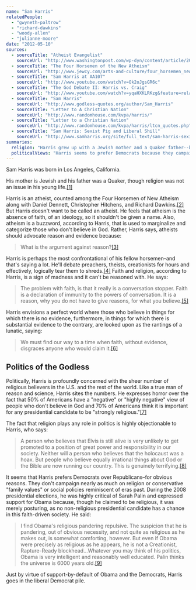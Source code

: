 ```yaml
---
name: "Sam Harris"
relatedPeople:
  - "gwyneth-paltrow"
  - "richard-dawkins"
  - "woody-allen"
  - "julianne-moore"
date: "2012-05-10"
sources:
  - sourceTitle: "Atheist Evangelist"
    sourceUrl: "http://www.washingtonpost.com/wp-dyn/content/article/2006/10/25/AR2006102501998_pf.html"
  - sourceTitle: "The Four Horsemen of the New Atheism"
    sourceUrl: "http://www.jewcy.com/arts-and-culture/four_horsemen_new_atheism"
  - sourceTitle: "Sam Harris at AA107"
    sourceUrl: "http://www.youtube.com/watch?v=Ok2oJgsGR6c"
  - sourceTitle: "The God Debate II: Harris vs. Craig"
    sourceUrl: "http://www.youtube.com/watch?v=yqaHXKLRKzg&feature=related"
  - sourceTitle: "Sam Harris"
    sourceUrl: "http://www.godless-quotes.org/author/Sam_Harris"
  - sourceTitle: "Letter to A Christian Nation"
    sourceUrl: "http://www.randomhouse.com/kvpa/harris/"
  - sourceTitle: "Letter to a Christian Nation"
    sourceUrl: "http://www.randomhouse.com/kvpa/harris/ltcn_quotes.php"
  - sourceTitle: "Sam Harris: Sexist Pig and Liberal Shill"
    sourceUrl: "http://www.samharris.org/site/full_text/sam-harris-sexist-pig-and-liberal-shill"
summaries:
  religion: "Harris grew up with a Jewish mother and a Quaker father--but religion never was an issue in his household. He is now one of the world's foremost atheists."
  politicalViews: "Harris seems to prefer Democrats because they campaign less on religious issues. His views on society are relatively liberal."
---
```


Sam Harris was born in Los Angeles, California.

His mother is Jewish and his father was a Quaker, though religion was not an issue in his young life.<a class="source-citation" href="#http%3A%2F%2Fwww.washingtonpost.com%2Fwp-dyn%2Fcontent%2Farticle%2F2006%2F10%2F25%2FAR2006102501998_pf.html" title="Atheist Evangelist">[1]</a>

Harris is an atheist, counted among the Four Horsemen of New Atheism along with Daniel Dennett, Christopher Hitchens, and Richard Dawkins.<a class="source-citation" href="#http%3A%2F%2Fwww.jewcy.com%2Farts-and-culture%2Ffour_horsemen_new_atheism" title="The Four Horsemen of the New Atheism">[2]</a> But Harris doesn't want to be called an atheist. He feels that atheism is the absence of faith, of an ideology, so it shouldn't be given a name. Also, atheism is a buzzword, according to Harris, that is used to marginalize and categorize those who don't believe in God. Rather, Harris says, atheists should advocate reason and evidence because:

>What is the argument against reason?<a class="source-citation" href="#http%3A%2F%2Fwww.youtube.com%2Fwatch%3Fv%3DOk2oJgsGR6c" title="Sam Harris at AA107">[3]</a>

Harris is perhaps the most confrontational of his fellow horsemen–and that's saying a lot. He'll debate preachers, theists, creationists for hours and effectively, logically tear them to shreds.<a class="source-citation" href="#http%3A%2F%2Fwww.youtube.com%2Fwatch%3Fv%3DyqaHXKLRKzg%26feature%3Drelated" title="The God Debate II: Harris vs. Craig">[4]</a> Faith and religion, according to Harris, is a sign of madness and it can't be reasoned with. He says:

>The problem with faith, is that it really is a conversation stopper. Faith is a declaration of immunity to the powers of conversation. It is a reason, why you do not have to give reasons, for what you believe.<a class="source-citation" href="#http%3A%2F%2Fwww.godless-quotes.org%2Fauthor%2FSam_Harris" title="Sam Harris">[5]</a>

Harris envisions a perfect world where those who believe in things for which there is no evidence, furthermore, in things for which there is substantial evidence to the contrary, are looked upon as the rantings of a lunatic, saying:

>We must find our way to a time when faith, without evidence, disgraces anyone who would claim it.<a class="source-citation" href="#http%3A%2F%2Fwww.godless-quotes.org%2Fauthor%2FSam_Harris" title="Sam Harris">[6]</a>

## Politics of the Godless

Politically, Harris is profoundly concerned with the sheer number of religious believers in the U.S. and the rest of the world. Like a true man of reason and science, Harris sites the numbers. He expresses horror over the fact that 50% of Americans have a "negative" or "highly negative" view of people who don't believe in God and 70% of Americans think it is important for any presidential candidate to be "strongly religious."<a class="source-citation" href="#http%3A%2F%2Fwww.randomhouse.com%2Fkvpa%2Fharris%2F" title="Letter to A Christian Nation">[7]</a>

The fact that religion plays any role in politics is highly objectionable to Harris, who says:

>A person who believes that Elvis is still alive is very unlikely to get promoted to a position of great power and responsibility in our society. Neither will a person who believes that the holocaust was a hoax. But people who believe equally irrational things about God or the Bible are now running our country. This is genuinely terrifying.<a class="source-citation" href="#http%3A%2F%2Fwww.randomhouse.com%2Fkvpa%2Fharris%2Fltcn_quotes.php" title="Letter to a Christian Nation">[8]</a>

It seems that Harris prefers Democrats over Republicans–for obvious reasons. They don't campaign nearly as much on religion or conservative "family values" or social policies reminiscent of eras past. During the 2008 presidential elections, he was highly critical of Sarah Palin and expressed support for Obama because, though he claimed to be religious, it was merely posturing, as no non-religious presidential candidate has a chance in this faith-driven society. He said:

>I find Obama's religious pandering repulsive. The suspicion that he is pandering, out of obvious necessity, and not quite as religious as he makes out, is somewhat comforting, however. But even if Obama were precisely as religious as he appears, he is not a Creationist, Rapture-Ready blockhead…Whatever you may think of his politics, Obama is very intelligent and reasonably well educated. Palin thinks the universe is 6000 years old.<a class="source-citation" href="#http%3A%2F%2Fwww.samharris.org%2Fsite%2Ffull_text%2Fsam-harris-sexist-pig-and-liberal-shill" title="Sam Harris: Sexist Pig and Liberal Shill">[9]</a>

Just by virtue of support-by-default of Obama and the Democrats, Harris goes in the liberal Democrat pile.